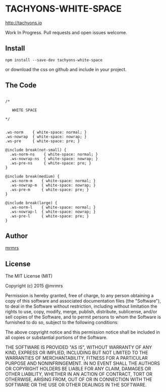 # TACHYONS-WHITE-SPACE

http://tachyons.io

Work In Progress. Pull requests and open issues welcome.

## Install
```
npm install --save-dev tachyons-white-space
```
or download the css on github and include in your project.

## The Code
```

/*

   WHITE SPACE

*/


.ws-norm    { white-space: normal; }
.ws-nowrap  { white-space: nowrap; }
.ws-pre     { white-space: pre; }

@include break(not-small) {
  .ws-norm-ns    { white-space: normal; }
  .ws-nowrap-ns  { white-space: nowrap; }
  .ws-pre-ns     { white-space: pre; }
}

@include break(medium) {
  .ws-norm-m    { white-space: normal; }
  .ws-nowrap-m  { white-space: nowrap; }
  .ws-pre-m     { white-space: pre; }
}

@include break(large) {
  .ws-norm-l    { white-space: normal; }
  .ws-nowrap-l  { white-space: nowrap; }
  .ws-pre-l     { white-space: pre; }
}
```

## Author

[mrmrs](http://mrmrs.io)

## License

The MIT License (MIT)

Copyright (c) 2015 @mrmrs

Permission is hereby granted, free of charge, to any person obtaining a copy
of this software and associated documentation files (the "Software"), to deal
in the Software without restriction, including without limitation the rights
to use, copy, modify, merge, publish, distribute, sublicense, and/or sell
copies of the Software, and to permit persons to whom the Software is
furnished to do so, subject to the following conditions:

The above copyright notice and this permission notice shall be included in
all copies or substantial portions of the Software.

THE SOFTWARE IS PROVIDED "AS IS", WITHOUT WARRANTY OF ANY KIND, EXPRESS OR
IMPLIED, INCLUDING BUT NOT LIMITED TO THE WARRANTIES OF MERCHANTABILITY,
FITNESS FOR A PARTICULAR PURPOSE AND NONINFRINGEMENT. IN NO EVENT SHALL THE
AUTHORS OR COPYRIGHT HOLDERS BE LIABLE FOR ANY CLAIM, DAMAGES OR OTHER
LIABILITY, WHETHER IN AN ACTION OF CONTRACT, TORT OR OTHERWISE, ARISING FROM,
OUT OF OR IN CONNECTION WITH THE SOFTWARE OR THE USE OR OTHER DEALINGS IN
THE SOFTWARE.

